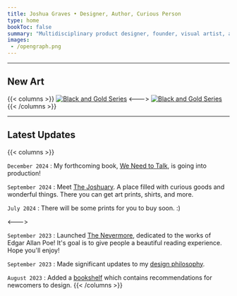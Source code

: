 ```yaml
---
title: Joshua Graves • Designer, Author, Curious Person
type: home
bookToc: false
summary: "Multidisciplinary product designer, founder, visual artist, and author of We Need to Talk."
images: 
 - /opengraph.png
---
```


---
## New Art
{{< columns >}}
[![Black and Gold Series](/art/black-and-gold/reconstruction.webp)](/art/black-and-gold)
<--->
[![Black and Gold Series](/art/black-and-gold/snake.webp)](/art/black-and-gold)
{{< /columns >}}


---
## Latest Updates
{{< columns >}}


`December 2024`
: My forthcoming book, [We Need to Talk](/we-need-to-talk), is going into production! 

`September 2024`
: Meet [The Joshuary](https://www.thejoshuary.shop). A place filled with curious goods and wonderful things. There you can get art prints, shirts, and more.

`July 2024`
: There will be some prints for you to buy soon. :) 


<--->

`September 2023`
: Launched [The Nevermore](https://nevermore.rip), dedicated to the works of Edgar Allan Poe! It's goal is to give people a beautiful reading experience. Hope you'll enjoy!


`September 2023`
: Made significant updates to my [design philosophy](/philosophy).

`August 2023`
: Added a [bookshelf](/docs/guides/bookshelf) which contains recommendations for newcomers to design.
{{< /columns >}}